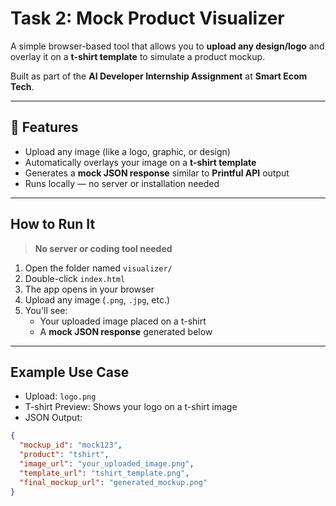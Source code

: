 #  Task 2: Mock Product Visualizer

A simple browser-based tool that allows you to **upload any design/logo** and overlay it on a **t-shirt template** to simulate a product mockup.

 Built as part of the **AI Developer Internship Assignment** at **Smart Ecom Tech**.

---

## 🔧 Features

-  Upload any image (like a logo, graphic, or design)
-  Automatically overlays your image on a **t-shirt template**
-  Generates a **mock JSON response** similar to **Printful API** output
-  Runs locally — no server or installation needed

---

##  How to Run It

>  **No server or coding tool needed**

1. Open the folder named `visualizer/`
2. Double-click `index.html`
3. The app opens in your browser
4. Upload any image (`.png`, `.jpg`, etc.)
5. You'll see:
   - Your uploaded image placed on a t-shirt
   - A **mock JSON response** generated below

---

##  Example Use Case

- Upload: `logo.png`
- T-shirt Preview: Shows your logo on a t-shirt image
- JSON Output:
```json
{
  "mockup_id": "mock123",
  "product": "tshirt",
  "image_url": "your_uploaded_image.png",
  "template_url": "tshirt_template.png",
  "final_mockup_url": "generated_mockup.png"
}
